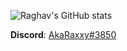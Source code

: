 
![Raghav's GitHub stats](https://github-readme-stats.vercel.app/api?username=akaraxxy&hide=contribs,issues&show_icons=true&theme=radical)

**Discord**: <a href="https://discord.com/users/543878863491432611/profile">AkaRaxxy#3850</a>

<!--
+ https://github.com/anuraghazra/github-readme-stats for creating stats cards like this!
-->
